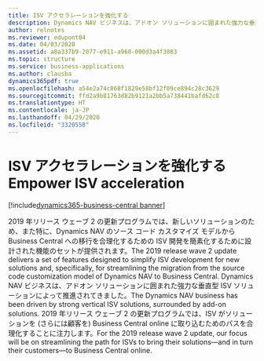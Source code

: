 ```yaml
---
title: ISV アクセラレーションを強化する
description: Dynamics NAV ビジネスは、アドオン ソリューションに囲まれた強力な垂直型 ISV ソリューションによって推進されてきました。 2019 年リリース ウェーブ 2 では、ISV がソリューションを (さらには顧客を) Business Central online に取り込むためのパスを合理化することに注力します。
author: relnotes
ms.reviewer: edupont04
ms.date: 04/03/2020
ms.assetid: a8a337b9-2077-e911-a960-000d3a4f3883
ms.topic: structure
ms.service: business-applications
ms.author: clausba
dynamics365pdf: true
ms.openlocfilehash: a54e2a74c868f1829e58bf12f09ce894c28c3629
ms.sourcegitcommit: ffd2a9b81763d82b9121a2bb5a738441bafd62c8
ms.translationtype: HT
ms.contentlocale: ja-JP
ms.lasthandoff: 04/29/2020
ms.locfileid: "3320558"
---
```

# <a name="empower-isv-acceleration"></a><span data-ttu-id="e0131-104">ISV アクセラレーションを強化する</span><span class="sxs-lookup"><span data-stu-id="e0131-104">Empower ISV acceleration</span></span>

[!include[dynamics365-business-central banner](../includes/dynamics365-business-central.md)]

<!--structure start-->
<span data-ttu-id="e0131-105">2019 年リリース ウェーブ 2 の更新プログラムでは、新しいソリューションのため、また特に、Dynamics NAV のソース コード カスタマイズ モデルから Business Central への移行を合理化するための ISV 開発を簡素化するために設計された機能のセットが提供されます。</span><span class="sxs-lookup"><span data-stu-id="e0131-105">The 2019 release wave 2 update delivers a set of features designed to simplify ISV development for new solutions and, specifically, for streamlining the migration from the source code customization model of Dynamics NAV to Business Central.</span></span> <span data-ttu-id="e0131-106">Dynamics NAV ビジネスは、アドオン ソリューションに囲まれた強力な垂直型 ISV ソリューションによって推進されてきました。</span><span class="sxs-lookup"><span data-stu-id="e0131-106">The Dynamics NAV business has been driven by strong vertical ISV solutions, surrounded by add-on solutions.</span></span> <span data-ttu-id="e0131-107">2019 年リリース ウェーブ 2 の更新プログラムでは、ISV がソリューションを (さらには顧客を) Business Central online に取り込むためのパスを合理化することに注力します。</span><span class="sxs-lookup"><span data-stu-id="e0131-107">For the 2019 release wave 2 update, our focus will be on streamlining the path for ISVs to bring their solutions—and in turn their customers—to Business Central online.</span></span>
<!--structure end-->



